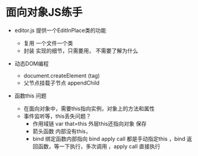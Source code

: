 #  面向对象JS练手

- editor.js  提供一个EditInPlace类的功能
    - 复用
         一个文件一个类
    - 封装
        实现的细节，只需要用， 不需要了解为什么


- 动态DOM编程
    -  document.createElement (tag)
    - 父节点挂载子节点
        appendChild

- 函数this 问题
    - 在面向对象中，需要this指向实例，对象上的方法和属性
    - 事件监听等，this丢失问题？
       - 作用域链
        var  that=this   外层this还指向对象   保存
       -  箭头函数
          内部没有this，
       - bind  绑定函数内部指向
          bind  apply  call  都是手动指定this    ，bind 返回函数，等一下执行，多次调用
          ，apply call 直接执行